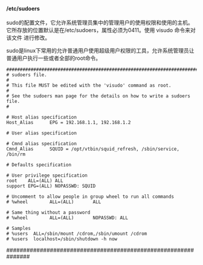 
#### /etc/sudoers
sudo的配置文件，它允许系统管理员集中的管理用户的使用权限和使用的主机。它所存放的位置默认是在/etc/sudoers，属性必须为0411。使用 visudo 命令来对该文件
进行修改。

sudo是linux下常用的允许普通用户使用超级用户权限的工具，允许系统管理员让普通用户执行一些或者全部的root命令。

    ############################################################################
    # sudoers file. 
    # 
    # This file MUST be edited with the 'visudo' command as root. 
    # 
    # See the sudoers man page for the details on how to write a sudoers file. 
    # 

    # Host alias specification 
    Host_Alias      EPG = 192.168.1.1, 192.168.1.2 

    # User alias specification 

    # Cmnd alias specification 
    Cmnd_Alias      SQUID = /opt/vtbin/squid_refresh, /sbin/service, /bin/rm 

    # Defaults specification 

    # User privilege specification 
    root    ALL=(ALL) ALL 
    support EPG=(ALL) NOPASSWD: SQUID 

    # Uncomment to allow people in group wheel to run all commands 
    # %wheel        ALL=(ALL)       ALL 

    # Same thing without a password 
    # %wheel        ALL=(ALL)       NOPASSWD: ALL 

    # Samples 
    # %users  ALL=/sbin/mount /cdrom,/sbin/umount /cdrom 
    # %users  localhost=/sbin/shutdown -h now 
###############################################################


